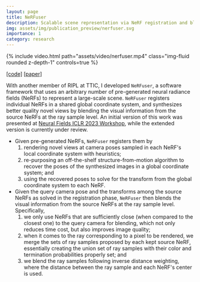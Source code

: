 ```yaml
---
layout: page
title: NeRFuser
description: Scalable scene representation via NeRF registration and blending.
img: assets/img/publication_preview/nerfuser.svg
importance: 1
category: research
---
```


<div class="row">
    <div class="col-sm mt-3 mt-md-0">
        {% include video.html path="assets/video/nerfuser.mp4" class="img-fluid rounded z-depth-1" controls=true %}
    </div>
</div>

[[code]](https://github.com/ripl/nerfuser) [[paper]](https://arxiv.org/abs/2305.13307)

With another member of RIPL at TTIC, I developed `NeRFuser`, a software framework that uses an arbitrary number of pre-generated neural radiance fields (NeRFs) to represent a large-scale scene. `NeRFuser` registers individual NeRFs in a shared global coordinate system, and synthesizes better quality novel views by blending the visual information from the source NeRFs at the ray sample level. An initial version of this work was presented at [Neural Fields ICLR 2023 Workshop](https://sites.google.com/view/neural-fields/home), while the extended version is currently under review.

* Given pre-generated NeRFs, `NeRFuser` registers them by
    1. rendering novel views at camera poses sampled in each NeRF's local coordinate system with heuristics;
    2. re-purposing an off-the-shelf structure-from-motion algorithm to recover the poses of the synthesized images in a global coordinate system; and
    3. using the recovered poses to solve for the transform from the global coordinate system to each NeRF.
* Given the query camera pose and the transforms among the source NeRFs as solved in the registration phase, `NeRFuser` then blends the visual information from the source NeRFs at the ray sample level. Specifically,
    1. we only use NeRFs that are sufficiently close (when compared to the closest one) to the query camera for blending, which not only reduces time cost, but also improves image quality;
    2. when it comes to the ray corresponding to a pixel to be rendered, we merge the sets of ray samples proposed by each kept source NeRF, essentially creating the union set of ray samples with their color and termination probabilities properly set; and
    3. we blend the ray samples following inverse distance weighting, where the distance between the ray sample and each NeRF's center is used.
